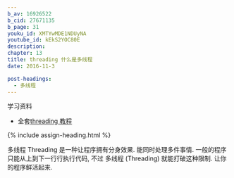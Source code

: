 ```yaml
---
b_av: 16926522
b_cid: 27671135
b_page: 31
youku_id: XMTYwMDE1NDUyNA
youtube_id: kEkS2YOC80E
description: 
chapter: 13
title: threading 什么是多线程
date: 2016-11-3

post-headings:
  - 多线程
---
```



学习资料
  * 全套[threading 教程](/tutorials/python-basic/threading/)


{% include assign-heading.html %}

多线程 Threading 是一种让程序拥有分身效果.
能同时处理多件事情. 一般的程序只能从上到下一行行执行代码, 不过 多线程 (Threading) 就能打破这种限制.
让你的程序鲜活起来.
